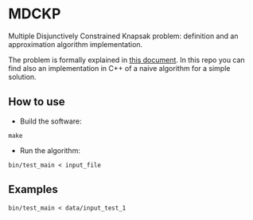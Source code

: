 # MDCKP
Multiple Disjunctively Constrained Knapsak problem: definition and an approximation algorithm implementation.

The problem is formally explained in [this document](https://github.com/MarcoFavorito/MDCKP/blob/master/docs/main.pdf).
In this repo you can find also an implementation in C++ of a naive algorithm for a simple solution.

## How to use

- Build the software:
```
make
```

- Run the algorithm:
```
bin/test_main < input_file
```

## Examples
```
bin/test_main < data/input_test_1
```